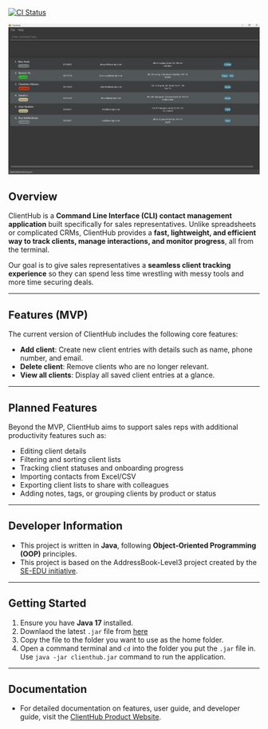 [![CI Status](https://github.com/AY2526S1-CS2103T-T14-2/tp/workflows/Java%20CI/badge.svg)](https://github.com/AY2526S1-CS2103T-T14-2/tp/actions)

![Ui](docs/images/Ui.png)

## Overview
ClientHub is a **Command Line Interface (CLI) contact management application** built specifically for sales representatives. Unlike spreadsheets or complicated CRMs, ClientHub provides a **fast, lightweight, and efficient way to track clients, manage interactions, and monitor progress**, all from the terminal.

Our goal is to give sales representatives a **seamless client tracking experience** so they can spend less time wrestling with messy tools and more time securing deals.

---

## Features (MVP)
The current version of ClientHub includes the following core features:

- **Add client**: Create new client entries with details such as name, phone number, and email.  
- **Delete client**: Remove clients who are no longer relevant.  
- **View all clients**: Display all saved client entries at a glance.  

---

## Planned Features
Beyond the MVP, ClientHub aims to support sales reps with additional productivity features such as:
- Editing client details  
- Filtering and sorting client lists  
- Tracking client statuses and onboarding progress  
- Importing contacts from Excel/CSV  
- Exporting client lists to share with colleagues  
- Adding notes, tags, or grouping clients by product or status  

---

## Developer Information
- This project is written in **Java**, following **Object-Oriented Programming (OOP)** principles.  
- This project is based on the AddressBook-Level3 project created by the [SE-EDU initiative](https://se-education.org).

---

## Getting Started
1. Ensure you have **Java 17** installed.  
2. Downlaod the latest `.jar` file from [here](https://github.com/AY2526S1-CS2103T-T14-2/tp/releases)
3. Copy the file to the folder you want to use as the home folder.
4. Open a command terminal and `cd` into the folder you put the `.jar` file in. Use `java -jar clienthub.jar` command to run the application.

---

## Documentation
- For detailed documentation on features, user guide, and developer guide, visit the [ClientHub Product Website](https://ay2526s1-cs2103t-t14-2.github.io/tp/index.html).
